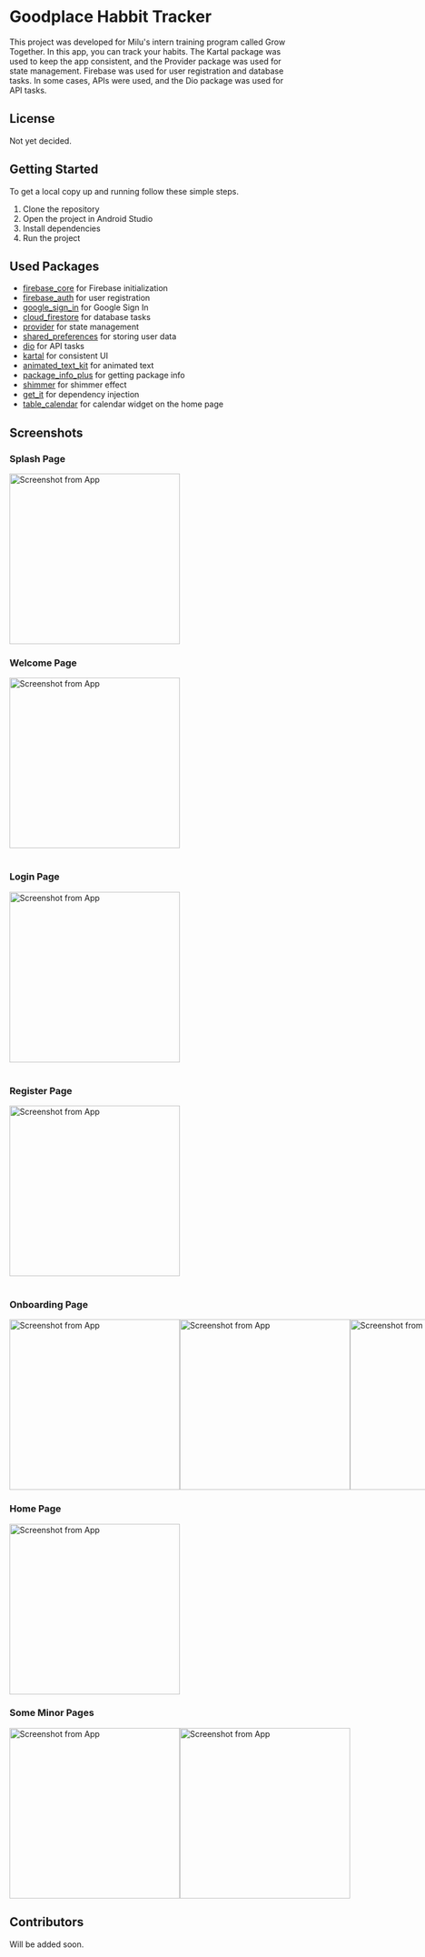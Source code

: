 # Goodplace Habbit Tracker

This project was developed for Milu's intern training program called Grow Together. In this app, you can track your habits. The Kartal package was used to keep the app consistent, and the Provider package was used for state management. Firebase was used for user registration and database tasks. In some cases, APIs were used, and the Dio package was used for API tasks.

## License

Not yet decided.

## Getting Started

To get a local copy up and running follow these simple steps.

1. Clone the repository
2. Open the project in Android Studio
3. Install dependencies
4. Run the project

## Used Packages
- [firebase_core](https://pub.dev/packages/firebase_core) for Firebase initialization
- [firebase_auth](https://pub.dev/packages/firebase_auth) for user registration
- [google_sign_in](https://pub.dev/packages/google_sign_in) for Google Sign In
- [cloud_firestore](https://pub.dev/packages/cloud_firestore) for database tasks
- [provider](https://pub.dev/packages/provider) for state management
- [shared_preferences](https://pub.dev/packages/shared_preferences) for storing user data
- [dio](https://pub.dev/packages/dio) for API tasks
- [kartal](https://pub.dev/packages/kartal) for consistent UI
- [animated_text_kit](https://pub.dev/packages/animated_text_kit) for animated text
- [package_info_plus](https://pub.dev/packages/package_info_plus) for getting package info
- [shimmer](https://pub.dev/packages/shimmer) for shimmer effect
- [get_it](https://pub.dev/packages/get_it) for dependency injection
- [table_calendar](https://pub.dev/packages/table_calendar) for calendar widget on the home page

## Screenshots

### Splash Page
<img src="/screenshots/SplashPageScreenshot.png" alt="Screenshot from App" width="300" />

### Welcome Page
<img src="/screenshots/WelcomePageScreenshot.png" alt="Screenshot from App" width="300" />
<br><br>

### Login Page
<img src="/screenshots/LoginPageScreenshot.png" alt="Screenshot from App" width="300" />
<br><br>

### Register Page
<img src="/screenshots/RegisterPageScreenshot.png" alt="Screenshot from App" width="300" />
<br><br>

### Onboarding Page
<div style="display: flex; justify-content: space-between;">
    <img src="/screenshots/OnboardingPageScreenshot-1.png" alt="Screenshot from App" width="300" />
    <img src="/screenshots/OnboardingPageScreenshot-2.png" alt="Screenshot from App" width="300" />
    <img src="/screenshots/OnboardingPageScreenshot-3.png" alt="Screenshot from App" width="300" />
    <img src="/screenshots/OnboardingPageScreenshot-4.png" alt="Screenshot from App" width="300" />
</div>

### Home Page
<img src="/screenshots/HomePageScreenshot.png" alt="Screenshot from App" width="300" />

### Some Minor Pages
<div style="display: flex; justify-content: space-between;">
    <img src="/screenshots/NotFoundPageScreenshot.png" alt="Screenshot from App" width="300" />
    <img src="/screenshots/BottomModalScreenshot.png" alt="Screenshot from App" width="300" />
</div>

## Contributors

Will be added soon.